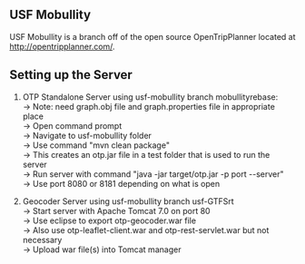 ## USF Mobullity
USF Mobullity is a branch off of the open source OpenTripPlanner located at http://opentripplanner.com/.

## Setting up the Server
1) OTP Standalone Server using usf-mobullity branch mobullityrebase: <br>
	-> Note: need graph.obj file and graph.properties file in appropriate place <br>
	-> Open command prompt <br>
	-> Navigate to usf-mobullity folder <br>
	-> Use command "mvn clean package" <br>
		-> This creates an otp.jar file in a test folder that is used to run the server <br>
	-> Run server with command "java -jar target/otp.jar -p port --server" <br>
		-> Use port 8080 or 8181 depending on what is open <br>

2) Geocoder Server using usf-mobullity branch usf-GTFSrt <br>
	-> Start server with Apache Tomcat 7.0 on port 80 <br>
	-> Use eclipse to export otp-geocoder.war file <br>
		-> Also use otp-leaflet-client.war and otp-rest-servlet.war but not necessary <br>
	-> Upload war file(s) into Tomcat manager
